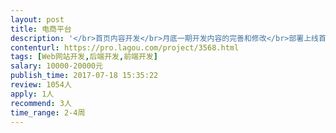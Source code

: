 ```yaml
---                
layout: post       
title: 电商平台           
description: '</br>首页内容开发</br>月底一期开发内容的完善和修改</br>部署上线首页 功能板块</br>上线需求大厅（逻辑参考大鲲！）</br>上线手动增加资讯</br>功能，逻辑，交互，参考需求文档和修改文档</br>前端框架：freemarker+bootstrap</br>后端框架：springMVC+mybatis</br>数据库：mySQL</br>开发语言：java</br>'     
contenturl: https://pro.lagou.com/project/3568.html      
tags: [Web网站开发,后端开发,前端开发]            
salary: 10000-20000元          
publish_time: 2017-07-18 15:35:22         
review: 1054人                   
apply: 1人                   
recommend: 3人                   
time_range: 2-4周              
---                 
```

